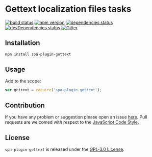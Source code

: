 Gettext localization files tasks
================================

[![build status](https://img.shields.io/travis/spasdk/plugin-gettext.svg?style=flat-square)](https://travis-ci.org/spasdk/plugin-gettext)
[![npm version](https://img.shields.io/npm/v/spa-plugin-gettext.svg?style=flat-square)](https://www.npmjs.com/package/spa-plugin-gettext)
[![dependencies status](https://img.shields.io/david/spasdk/plugin-gettext.svg?style=flat-square)](https://david-dm.org/spasdk/plugin-gettext)
[![devDependencies status](https://img.shields.io/david/dev/spasdk/plugin-gettext.svg?style=flat-square)](https://david-dm.org/spasdk/plugin-gettext?type=dev)
[![Gitter](https://img.shields.io/badge/gitter-join%20chat-blue.svg?style=flat-square)](https://gitter.im/DarkPark/spasdk)


## Installation ##

```bash
npm install spa-plugin-gettext
```


## Usage ##

Add to the scope:

```js
var gettext = require('spa-plugin-gettext');
```


## Contribution ##

If you have any problem or suggestion please open an issue [here](https://github.com/spasdk/plugin-gettext/issues).
Pull requests are welcomed with respect to the [JavaScript Code Style](https://github.com/DarkPark/jscs).


## License ##

`spa-plugin-gettext` is released under the [GPL-3.0 License](http://opensource.org/licenses/GPL-3.0).

